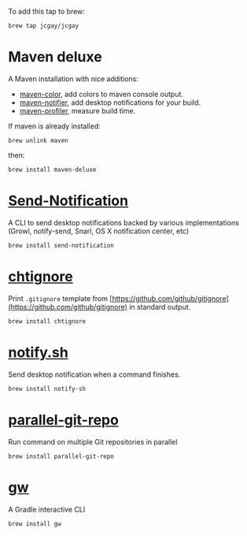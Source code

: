 To add this tap to brew:

    brew tap jcgay/jcgay

# Maven deluxe

A Maven installation with nice additions:

 - [maven-color](https://github.com/jcgay/maven-color), add colors to maven console output.
 - [maven-notifier](https://github.com/jcgay/maven-notifier), add desktop notifications for your build.
 - [maven-profiler](https://github.com/jcgay/maven-profiler), measure build time.
 
If maven is already installed:

    brew unlink maven 
 
then:

    brew install maven-deluxe
    
# [Send-Notification](https://github.com/jcgay/send-notification)

A CLI to send desktop notifications backed by various implementations (Growl, notify-send, Snarl, OS X notification center, etc)

    brew install send-notification

# [chtignore](https://github.com/jcgay/chtignore)

Print `.gitignore` template from [https://github.com/github/gitignore](https://github.com/github/gitignore) in standard output.

    brew install chtignore

# [notify.sh](https://github.com/jcgay/notify.sh)

Send desktop notification when a command finishes.

    brew install notify-sh
    
# [parallel-git-repo](https://github.com/jcgay/parallel-git-repo)

Run command on multiple Git repositories in parallel

    brew install parallel-git-repo

# [gw](https://github.com/jcgay/gw)

A Gradle interactive CLI

    brew install gw